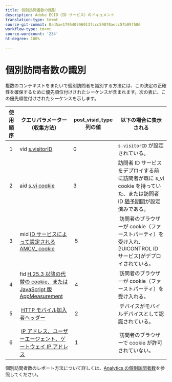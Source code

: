 ```yaml
---
title: 個別訪問者数の識別
description: Adobe ECID（ID サービス）のドキュメント
translation-type: tm+mt
source-git-commit: 8ad5ae179540596913fccc59070aecc57b09f586
workflow-type: tm+mt
source-wordcount: '234'
ht-degree: 100%

---
```



# 個別訪問者数の識別

複数のコンテキストをまたいで個別訪問者を識別する方法には、この決定の正確性を確保するために優先順位付けされたシーケンスが含まれます。次の表に、この優先順位付けされたシーケンスを示します。


| 使用順序 | クエリパラメーター（収集方法） | post_visid_type 列の値 | 以下の場合に表示される |
|---|---|---|---|
|  1  | vid [s.visitorID](https://docs.adobe.com/content/help/ja-JP/analytics/technotes/visitor-identification.html)  | 0  | `s.visitorID` が設定されている。 |
|  2  | aid [s_vi cookie](https://docs.adobe.com/content/help/ja-JP/analytics/technotes/visitor-identification.html)  | 3  | 訪問者 ID サービスをデプロイする前に訪問者が既に s_vi cookie を持っていた、または訪問者 ID [猶予期間](https://docs.adobe.com/content/help/ja-JP/id-service/using/reference/analytics-reference/grace-period.html)が設定済みである。 |
|  3  | mid [ID サービスによって設定される AMCV_ cookie](https://docs.adobe.com/content/help/ja-JP/id-service/using/home.html) |  5  |  訪問者のブラウザーが cookie（ファーストパーティ）を受け入れ、[!UICONTROL ID サービス]がデプロイされている。 |
|  4  | fid [H.25.3 以降の代替の cookie、または JavaScript 版 AppMeasurement](https://docs.adobe.com/content/help/ja-JP/analytics/technotes/visitor-identification.html) |  4  |  訪問者のブラウザーが cookie（ファーストパーティ）を受け入れる。  |
|  5  |  [HTTP モバイル加入者ヘッダー](https://docs.adobe.com/content/help/ja-JP/analytics/technotes/visitor-identification.html) |  2  |  デバイスがモバイルデバイスとして認識されている。  |
|  6  |  [IP アドレス、ユーザーエージェント、ゲートウェイ IP アドレス](https://docs.adobe.com/content/help/ja-JP/analytics/technotes/visitor-identification.html) |  1  |  訪問者のブラウザーで cookie が許可されていない。 |

個別訪問者数のレポート方法について詳しくは、[Analytics の個別訪問者数](https://docs.adobe.com/content/help/ja-JP/analytics/components/metrics/unique-visitors.translate.html)を参照してください。
